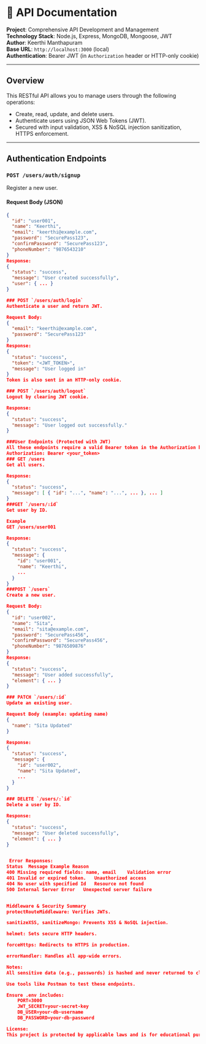 # 📘 API Documentation

**Project**: Comprehensive API Development and Management  
**Technology Stack**: Node.js, Express, MongoDB, Mongoose, JWT  
**Author**: Keerthi Manthapuram  
**Base URL**: `http://localhost:3000` (local)  
**Authentication**: Bearer JWT (in `Authorization` header or HTTP-only cookie)

---

## Overview

This RESTful API allows you to manage users through the following operations:

- Create, read, update, and delete users.
- Authenticate users using JSON Web Tokens (JWT).
- Secured with input validation, XSS & NoSQL injection sanitization, HTTPS enforcement.

---

## Authentication Endpoints

### `POST /users/auth/signup`
Register a new user.

#### Request Body (JSON)
```json
{
  "id": "user001",
  "name": "Keerthi",
  "email": "keerthi@example.com",
  "password": "SecurePass123",
  "confirmPassword": "SecurePass123",
  "phoneNumber": "9876543210"
}
Response:
{
  "status": "success",
  "message": "User created successfully",
  "user": { ... }
}

### POST `/users/auth/login`
Authenticate a user and return JWT.

Request Body:
{
  "email": "keerthi@example.com",
  "password": "SecurePass123"
}
Response:
{
  "status": "success",
  "token": "<JWT_TOKEN>",
  "message": "User logged in"
}
Token is also sent in an HTTP-only cookie.

### POST `/users/auth/logout`
Logout by clearing JWT cookie.

Response:
{
  "status": "success",
  "message": "User logged out successfully."
}

###User Endpoints (Protected with JWT)
All these endpoints require a valid Bearer token in the Authorization header:
Authorization: Bearer <your_token>
### GET /users
Get all users.

Response:
{
  "status": "success",
  "message": [ { "id": "...", "name": "...", ... }, ... ]
}
###GET `/users/:id`
Get user by ID.

Example
GET /users/user001

Response:
{
  "status": "success",
  "message": {
    "id": "user001",
    "name": "Keerthi",
    ...
  }
}
###POST `/users`
Create a new user.

Request Body:
{
  "id": "user002",
  "name": "Sita",
  "email": "sita@example.com",
  "password": "SecurePass456",
  "confirmPassword": "SecurePass456",
  "phoneNumber": "9876509876"
}
Response:
{
  "status": "success",
  "message": "User added successfully",
  "element": { ... }
}

### PATCH `/users/:id`
Update an existing user.

Request Body (example: updating name)
{
  "name": "Sita Updated"
}

Response:
{
  "status": "success",
  "message": {
    "id": "user002",
    "name": "Sita Updated",
    ...
  }
}

### DELETE `/users/:`id`
Delete a user by ID.

Response:
{
  "status": "success",
  "message": "User deleted successfully",
  "element": { ... }
}


 Error Responses:
Status	Message Example	Reason
400	Missing required fields: name, email	Validation error
401	Invalid or expired token.	Unauthorized access
404	No user with specified Id	Resource not found
500	Internal Server Error	Unexpected server failure


Middleware & Security Summary
protectRouteMiddleware: Verifies JWTs.

sanitizeXSS, sanitizeMongo: Prevents XSS & NoSQL injection.

helmet: Sets secure HTTP headers.

forceHttps: Redirects to HTTPS in production.

errorHandler: Handles all app-wide errors.

Notes:
All sensitive data (e.g., passwords) is hashed and never returned to clients.

Use tools like Postman to test these endpoints.

Ensure .env includes:
    PORT=3000
    JWT_SECRET=your-secret-key
    DB_USER=your-db-username
    DB_PASSWORD=your-db-password

License:
This project is protected by applicable laws and is for educational purposes only.

